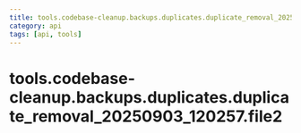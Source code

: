```yaml
---
title: tools.codebase-cleanup.backups.duplicates.duplicate_removal_20250903_120257.file2
category: api
tags: [api, tools]
---
```


# tools.codebase-cleanup.backups.duplicates.duplicate_removal_20250903_120257.file2



